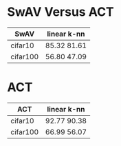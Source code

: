 # SwAV Versus ACT
 SwAV     | linear k-nn |    
----------|-------------|
 cifar10  | 85.32 81.61 |
 cifar100 | 56.80 47.09 |

 # ACT
  ACT     | linear k-nn |
  --------|-------------|
 cifar10  | 92.77 90.38 | 
 cifar100 | 66.99 56.07 |
